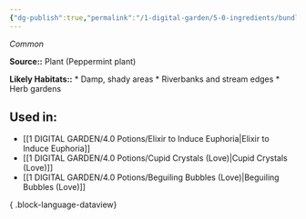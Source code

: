 ```yaml
---
{"dg-publish":true,"permalink":"/1-digital-garden/5-0-ingredients/bundle-of-peppermint/","tags":["ingredient","common"]}
---
```


*Common*

**Source::** Plant (Peppermint plant)

**Likely Habitats::** * Damp, shady areas * Riverbanks and stream edges * Herb gardens

## Used in:

- [[1 DIGITAL GARDEN/4.0 Potions/Elixir to Induce Euphoria\|Elixir to Induce Euphoria]]
- [[1 DIGITAL GARDEN/4.0 Potions/Cupid Crystals (Love)\|Cupid Crystals (Love)]]
- [[1 DIGITAL GARDEN/4.0 Potions/Beguiling Bubbles (Love)\|Beguiling Bubbles (Love)]]

{ .block-language-dataview}

